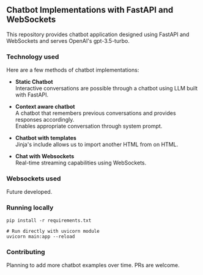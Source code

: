 ## Chatbot Implementations with FastAPI and WebSockets


This repository provides chatbot application designed using FastAPI and WebSockets and serves OpenAI's gpt-3.5-turbo.

### Technology used
Here are a few methods of chatbot implementations:

-  **Static Chatbot** \
  Interactive conversations are possible through a chatbot using LLM built with FastAPI.

-  **Context aware chatbot** \
  A chatbot that remembers previous conversations and provides responses accordingly.</br>
  Enables appropriate conversation through system prompt.

-  **Chatbot with templates** \
  Jinja's include allows us to import another HTML from on HTML.

-  **Chat with Websockets** \
  Real-time streaming capabilities using WebSockets.


### Websockets used
Future developed.


### Running locally
```shell
pip install -r requirements.txt
```

```shell
# Run directly with uvicorn module
uvicorn main:app --reload
```


### Contributing
Planning to add more chatbot examples over time. PRs are welcome.
